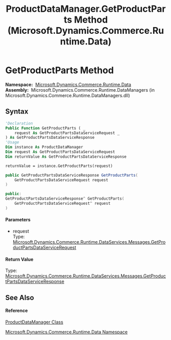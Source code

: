 ﻿---
title: ProductDataManager.GetProductParts Method  (Microsoft.Dynamics.Commerce.Runtime.Data)
TOCTitle: GetProductParts Method
ms:assetid: M:Microsoft.Dynamics.Commerce.Runtime.Data.ProductDataManager.GetProductParts(Microsoft.Dynamics.Commerce.Runtime.DataServices.Messages.GetProductPartsDataServiceRequest)
ms:mtpsurl: https://technet.microsoft.com/en-us/library/microsoft.dynamics.commerce.runtime.data.productdatamanager.getproductparts(v=AX.60)
ms:contentKeyID: 65320908
ms.date: 05/18/2015
mtps_version: v=AX.60
f1_keywords:
- Microsoft.Dynamics.Commerce.Runtime.Data.ProductDataManager.GetProductParts
dev_langs:
- CSharp
- C++
- VB
---

# GetProductParts Method

**Namespace:**  [Microsoft.Dynamics.Commerce.Runtime.Data](microsoft-dynamics-commerce-runtime-data-namespace.md)  
**Assembly:**  Microsoft.Dynamics.Commerce.Runtime.DataManagers (in Microsoft.Dynamics.Commerce.Runtime.DataManagers.dll)

## Syntax

``` vb
'Declaration
Public Function GetProductParts ( _
    request As GetProductPartsDataServiceRequest _
) As GetProductPartsDataServiceResponse
'Usage
Dim instance As ProductDataManager
Dim request As GetProductPartsDataServiceRequest
Dim returnValue As GetProductPartsDataServiceResponse

returnValue = instance.GetProductParts(request)
```

``` csharp
public GetProductPartsDataServiceResponse GetProductParts(
    GetProductPartsDataServiceRequest request
)
```

``` c++
public:
GetProductPartsDataServiceResponse^ GetProductParts(
    GetProductPartsDataServiceRequest^ request
)
```

#### Parameters

  - request  
    Type: [Microsoft.Dynamics.Commerce.Runtime.DataServices.Messages.GetProductPartsDataServiceRequest](getproductpartsdataservicerequest-class-microsoft-dynamics-commerce-runtime-dataservices-messages.md)  

#### Return Value

Type: [Microsoft.Dynamics.Commerce.Runtime.DataServices.Messages.GetProductPartsDataServiceResponse](getproductpartsdataserviceresponse-class-microsoft-dynamics-commerce-runtime-dataservices-messages.md)  

## See Also

#### Reference

[ProductDataManager Class](productdatamanager-class-microsoft-dynamics-commerce-runtime-data.md)

[Microsoft.Dynamics.Commerce.Runtime.Data Namespace](microsoft-dynamics-commerce-runtime-data-namespace.md)

